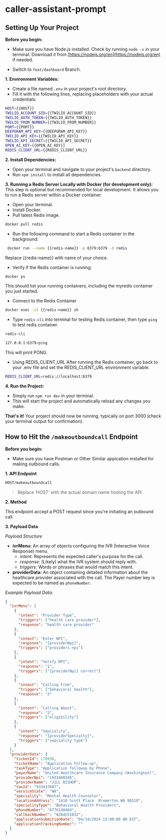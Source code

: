 # caller-assistant-prompt

## Setting Up Your Project

**Before you begin:**

- Make sure you have Node.js installed. Check by running `node -v` in your terminal. Download it from [https://nodejs.org/en](https://nodejs.org/en) if needed.

- Switch to `feat/dashboard` Branch.

**1. Environment Variables:**

- Create a file named `.env` in your project's root directory.
- Fill it with the following lines, replacing placeholders with your actual credentials:

```sh
HOST={{HOST}}
TWILIO_ACCOUNT_SID={{TWILIO_ACCOUNT_SID}}
TWILIO_AUTH_TOKEN={{TWILIO_AUTH_TOKEN}}
TWILIO_FROM_NUMBER={{TWILIO_FROM_NUMBER}}
PORT={{PORT}}
DEEPGRAM_API_KEY={{DEEPGRAM_API_KEY}}
TWILIO_API_KEY={{TWILIO_API_KEY}}
TWILIO_API_SECRET={{TWILIO_API_SECRET}}
OPEN_AI_KEY={{OPEN_AI_KEY}}
REDIS_CLIENT_URL={{REDIS_CLIENT_URL}}
```

**2. Install Dependencies:**

- Open your terminal and navigate to your project's `backend` directory.
- Run `npm install` to install all dependencies.

**3. Running a Redis Server Locally with Docker (for development only):**
This step is optional but recommended for local development. It allows you to run a Redis server within a Docker container.

- Open your terminal.
- Install Docker.
- Pull latest Redis image.

```sh
docker pull redis
```

- Run the following command to start a Redis container in the background:

```sh
 docker run --name {{redis-name}} -p 6379:6379 -d redis
```

Replace {{redis-name}} with name of your choice.

- Verify if the Redis container is running:

```sh
docker ps
```

This should list your running containers, including the myredis container you just started.

- Connect to the Redis Container

```sh
docker exec -it {{redis-name}} sh
```

- Type `redis-cli` into terminal for testing Redis container, then type `ping` to test redis container.

```sh
redis-cli
```

```sh
127.0.0.1:6379>ping
```

This will print PONG.

- Using REDIS_CLIENT_URL
  After running the Redis container, go back to your .env file and set the REDIS_CLIENT_URL environment variable.

```sh
REDIS_CLIENT_URL=redis://localhost:6379
```

**4. Run the Project:**

- Simply run `npm run dev` in your terminal.
- This will start the project and automatically reload any changes you make.

**That's it!** Your project should now be running, typically on port 3000 (check your terminal output for confirmation).

## How to Hit the `/makeoutboundcall` Endpoint

**Before you begin:**

- Make sure you have Postman or Other Similar appication installed for making outbound calls.

**1. API Endpoint**

```sh
HOST/makeoutboundcall
```

> Replace ‘HOST’ with the actual domain name hosting the API.

**2. Method**

This endpoint accept a POST request since you're initiating an outbound call.

**3. Payload Data**

_Payload Structure_

- **ivrMenu:** An array of objects configuring the IVR (Interactive Voice Response) menu.
  - _intent:_ Represents the expected caller's purpose for the call.
  - _response:_ (Likely) what the IVR system should reply with.
  - _triggers:_ Words or phrases that would match this intent.
- **providerData:** An object containing detailed information about the healthcare provider associated with the call. The Payer number key is expected to be named as `phoneNumber`.

_Example Payload Data:_

```json
{
  "ivrMenu": [
    {
      "intent": "Provider Type",
      "triggers": ["health care provider"],
      "response": "health care provider"
    },
    {
      "intent": "Enter NPI",
      "response": "{providerNpi}",
      "triggers": ["providers npi"]
    },
    {
      "intent": "Verify NPI",
      "response": "1",
      "triggers": ["{providerNpi} correct"]
    },
    {
      "intent": "Calling From",
      "triggers": ["behavioral health"],
      "response": "3"
    },
    {
      "intent": "Calling About",
      "response": "2",
      "triggers": ["eligibility"]
    },
    {
      "intent": "Sepciality",
      "response": "{providerSpecialty}",
      "triggers": ["sepciality type"]
    }
  ],
  "providerData": {
    "ticketId": 170958,
    "ticketName": "Application Follow-up",
    "taskType": "Application followup by Phone",
    "payerName": "United Healthcare Insurance Company (Washington)",
    "providerNpi": "1033400346",
    "providerName": "JILL BISHOP",
    "taxId": "933437607",
    "serviceState": "WA",
    "speciality": "Mental Health Counselor",
    "locationAddress": "1610 Scott Place  Bremerton WA 98310",
    "specialityType": "Behavioral Health Providers",
    "phoneNumber": "8776140484",
    "callbackNumber": "8264551832",
    "applicationSubmitionDate": "04/19/2024 12:00:00 AM EST",
    "applicationTrackingNumber": ""
  }
}
```
